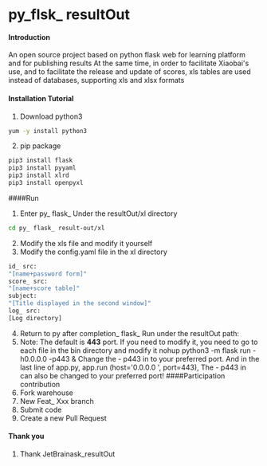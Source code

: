 
# py_flsk_ resultOut
#### Introduction
An open source project based on python flask web for learning platform and for publishing results
At the same time, in order to facilitate Xiaobai's use, and to facilitate the release and update of scores, xls tables are used instead of databases, supporting xls and xlsx formats
#### Installation Tutorial
1. Download python3
```sh
yum -y install python3
```
2. pip package
```sh
pip3 install flask
pip3 install pyyaml
pip3 install xlrd
pip3 install openpyxl
```
####Run
1. Enter py_ flask_ Under the resultOut/xl directory
```sh
cd py_ flask_ result-out/xl
```
2. Modify the xls file and modify it yourself
3. Modify the config.yaml file in the xl directory
```sh
id_ src:
"[name+password form]"
score_ src:
"[name+score table]"
subject:
"[Title displayed in the second window]"
log_ src:
[Log directory]
```
4. Return to py after completion_ flask_ Run under the resultOut path:
5. Note:
The default is **443** port. If you need to modify it, you need to go to each file in the bin directory and modify it
nohup python3 -m flask run -h0.0.0.0 -p443 &
Change the - p443 in to your preferred port.
And in the last line of app.py, app.run (host='0.0.0.0 ', port=443),
The - p443 in can also be changed to your preferred port!
####Participation contribution
1. Fork warehouse
2. New Feat_ Xxx branch
3. Submit code
4. Create a new Pull Request
#### Thank you
1. Thank JetBrainask_resultOut
